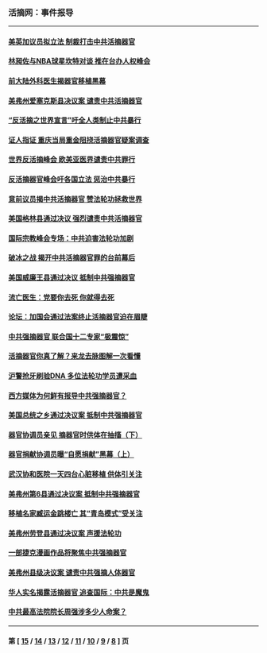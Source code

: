 ### 活摘网：事件报导
---
#### [美英加议员拟立法 制裁打击中共活摘器官](../../pages/nf5877/n13430251.md?03180430) 
#### [林昶佐与NBA球星坎特对谈 推在台办人权峰会](../../pages/nf5877/n13414467.md?03180430) 
#### [前大陆外科医生揭器官移植黑幕](../../pages/nf5877/n13401416.md?03180430) 
#### [美弗州爱塞克斯县决议案 谴责中共活摘器官](../../pages/nf5877/n13320919.md?03180430) 
#### [“反活摘之世界宣言”吁全人类制止中共暴行](../../pages/nf5877/n13259730.md?03180430) 
#### [证人指证 重庆当局重金阻挠活摘器官疑案调查](../../pages/nf5877/n13259127.md?03180430) 
#### [世界反活摘峰会 欧美亚医界谴责中共罪行](../../pages/nf5877/n13253550.md?03180430) 
#### [反活摘器官峰会吁各国立法 惩治中共暴行](../../pages/nf5877/n13245052.md?03180430) 
#### [意前议员揭中共活摘器官 赞法轮功拯救世界](../../pages/nf5877/n13203445.md?03180430) 
#### [美国格林县通过决议 强烈谴责中共活摘器官](../../pages/nf5877/n13119367.md?03180430) 
#### [国际宗教峰会专场：中共迫害法轮功加剧](../../pages/nf5877/n13088279.md?03180430) 
#### [破冰之战 揭开中共活摘器官罪的台前幕后](../../pages/nf5877/n13082457.md?03180430) 
#### [美国威廉王县通过决议 抵制中共强摘器官](../../pages/nf5877/n13056521.md?03180430) 
#### [流亡医生：党要你去死 你就得去死](../../pages/nf5877/n13052835.md?03180430) 
#### [论坛：加国会通过法案终止活摘器官迫在眉睫](../../pages/nf5877/n13029839.md?03180430) 
#### [中共强摘器官 联合国十二专家“极震惊”](../../pages/nf5877/n13024313.md?03180430) 
#### [活摘器官你真了解？来龙去脉图解一次看懂](../../pages/nf5877/n13013820.md?03180430) 
#### [沪警抢牙刷验DNA 多位法轮功学员遭采血](../../pages/nf5877/n12969218.md?03180430) 
#### [西方媒体为何鲜有报导中共强摘器官？](../../pages/nf5877/n12932034.md?03180430) 
#### [美国总统之乡通过决议案 抵制中共强摘器官](../../pages/nf5877/n12908242.md?03180430) 
#### [器官协调员亲见 摘器官时供体在抽搐（下）](../../pages/nf5877/n12898622.md?03180430) 
#### [器官捐献协调员曝“自愿捐献”黑幕（上）](../../pages/nf5877/n12878830.md?03180430) 
#### [武汉协和医院一天四台心脏移植 供体引关注](../../pages/nf5877/n12863175.md?03180430) 
#### [美弗州第6县通过决议案 抵制中共强摘器官](../../pages/nf5877/n12805218.md?03180430) 
#### [移植名家臧运金跳楼亡 其“青岛模式”受关注](../../pages/nf5877/n12803746.md?03180430) 
#### [美弗州劳登县通过决议案 声援法轮功](../../pages/nf5877/n12785715.md?03180430) 
#### [一部捷克漫画作品将聚焦中共强摘器官](../../pages/nf5877/n12785954.md?03180430) 
#### [美弗州县级决议案 谴责中共强摘人体器官](../../pages/nf5877/n12721290.md?03180430) 
#### [华人实名揭露活摘器官 追查国际：中共是魔鬼](../../pages/nf5877/n12691724.md?03180430) 
#### [中共最高法院院长周强涉多少人命案？](../../pages/nf5877/n12678074.md?03180430) 

---
#### 第 [ [15](./15.md?03180430) / [14](./14.md?03180430) / [13](./13.md?03180430) / [12](./12.md?03180430) / [11](./11.md?03180430) / [10](./10.md?03180430) / [9](./9.md?03180430) / [8](./8.md?03180430) ] 页
